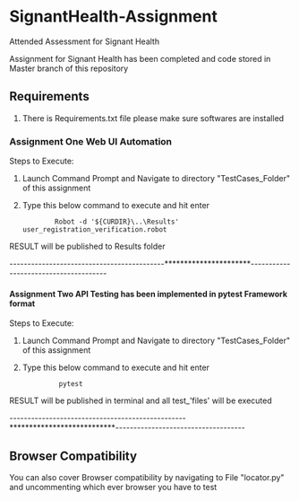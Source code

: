 # SignantHealth-Assignment
Attended Assessment for Signant Health

Assignment for Signant Health has been completed and code stored in Master branch of this repository

## Requirements
1. There is Requirements.txt file please make sure softwares are installed



### Assignment One Web UI Automation
Steps to Execute:

1. Launch Command Prompt and Navigate to directory "TestCases_Folder" of this assignment
2. Type this below command to execute and hit enter 
       
            
               Robot -d '${CURDIR}\..\Results' user_registration_verification.robot
    
  RESULT will be published to Results folder
    
-------------------------------------------**********************--------------------------------------    
 #### Assignment Two API Testing has been implemented in pytest Framework format
 Steps to Execute:

1. Launch Command Prompt and Navigate to directory "TestCases_Folder" of this assignment
2. Type this below command to execute and hit enter


                pytest
           
           
 RESULT will be published in terminal and all test_'files' will be executed
 
-------------------------------------------------***************************------------------------------------
## Browser Compatibility
You can also cover Browser compatibility by navigating to File "locator.py" and uncommenting which ever browser you have to test


 
 
 
 
